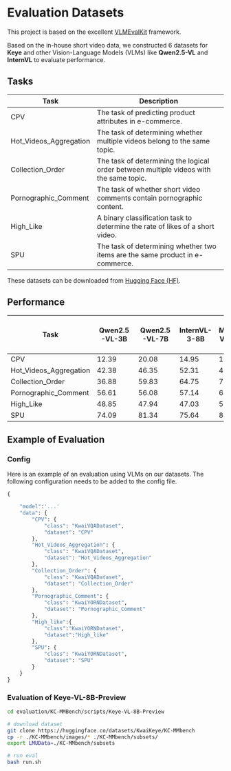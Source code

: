 # Evaluation Datasets 
This project is based on the excellent [VLMEvalKit](https://github.com/open-compass/VLMEvalKit) framework.

Based on the in-house short video data, we constructed 6 datasets for **Keye** and other Vision-Language Models (VLMs) like **Qwen2.5-VL** and **InternVL** to evaluate performance.

## Tasks
| Task           | Description                                                                 |
| -------------- | --------------------------------------------------------------------------- |
| CPV            | The task of predicting product attributes in e-commerce.                    |
| Hot_Videos_Aggregation    | The task of determining whether multiple videos belong to the same topic.   |
| Collection_Order     | The task of determining the logical order between multiple videos with the same topic. |
| Pornographic_Comment    | The task of whether short video comments contain pornographic content.      |
| High_Like      | A binary classification task to determine the rate of likes of a short video. |
| SPU            | The task of determining whether two items are the same product in e-commerce. |

These datasets can be downloaded from [Hugging Face (HF)](https://huggingface.co/datasets/Kwai-Keye/KC-MMbench). 

## Performance 
| Task           | Qwen2.5-VL-3B | Qwen2.5-VL-7B | InternVL-3-8B | MiMo-VL-7B | Kwai Keye-VL-8B |
| -------------- | ------------- | ------------- | ------------- | ------- | ---- |
| CPV            | 12.39         | 20.08         | 14.95         | 16.66   | 55.13 |
| Hot_Videos_Aggregation    | 42.38         | 46.35         | 52.31         | 49.00   | 54.30 |
| Collection_Order    | 36.88         | 59.83         | 64.75         | 78.68   | 84.43 |
| Pornographic_Comment    | 56.61         | 56.08         | 57.14         | 68.25   | 71.96 |
| High_Like      | 48.85         | 47.94         | 47.03         | 51.14   | 55.25 |
| SPU            | 74.09         | 81.34         | 75.64         | 81.86   | 87.05 |

## Example of Evaluation

### Config
Here is an example of an evaluation using VLMs on our datasets. The following configuration needs to be added to the config file.

```python
{

    "model":'...'
    "data": {
        "CPV": {
            "class": "KwaiVQADataset",
            "dataset": "CPV"
        },
        "Hot_Videos_Aggregation": {
            "class": "KwaiVQADataset",
            "dataset": "Hot_Videos_Aggregation"
        },
        "Collection_Order": {
            "class": "KwaiVQADataset",
            "dataset": "Collection_Order"
        },
        "Pornographic_Comment": {
            "class": "KwaiYORNDataset",
            "dataset": "Pornographic_Comment"
        },
        "High_like":{
            "class":"KwaiYORNDataset",
            "dataset":"High_like"
        },
        "SPU": {
            "class": "KwaiYORNDataset",
            "dataset": "SPU"
        }
    }
}
```

### Evaluation of Keye-VL-8B-Preview
```bash
cd evaluation/KC-MMBench/scripts/Keye-VL-8B-Preview

# download dataset
git clone https://huggingface.co/datasets/KwaiKeye/KC-MMbench
cp -r ./KC-MMbench/images/* ./KC-MMbench/subsets/
export LMUData=./KC-MMbench/subsets

# run eval
bash run.sh
```
